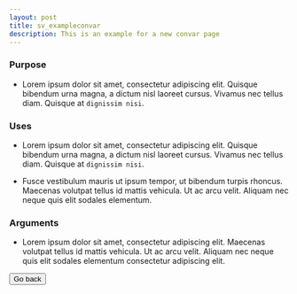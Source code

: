 ```yaml
---
layout: post
title: sv_exampleconvar
description: This is an example for a new convar page
---
```


### Purpose
- Lorem ipsum dolor sit amet, consectetur adipiscing elit. Quisque bibendum urna magna, a dictum nisl laoreet cursus. Vivamus nec tellus diam. Quisque at `dignissim nisi`.

### Uses
- Lorem ipsum dolor sit amet, consectetur adipiscing elit. Quisque bibendum urna magna, a dictum nisl laoreet cursus. Vivamus nec tellus diam. Quisque at `dignissim nisi`.

- Fusce vestibulum mauris ut ipsum tempor, ut bibendum turpis rhoncus. Maecenas volutpat tellus id mattis vehicula. Ut ac arcu velit. Aliquam nec neque quis elit sodales elementum.

### Arguments
- Lorem ipsum dolor sit amet, consectetur adipiscing elit. Maecenas volutpat tellus id mattis vehicula. Ut ac arcu velit. Aliquam nec neque quis elit sodales elementum consectetur adipiscing elit.

<a href="/docs/config-variables/"><button class="btn btn-primary">Go back</button></a>
